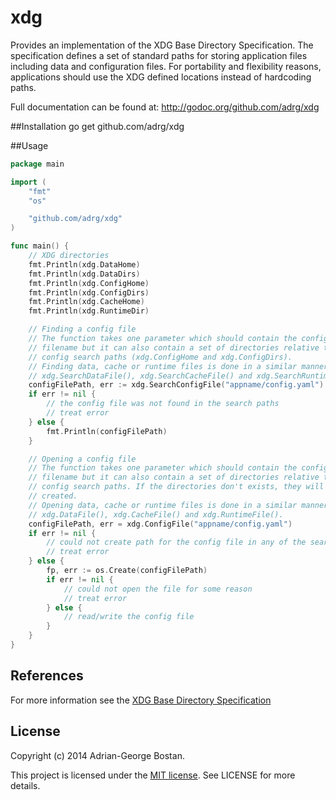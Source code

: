 xdg
===
Provides an implementation of the XDG Base Directory Specification. The
specification defines a set of standard paths for storing application files
including data and configuration files. For portability and flexibility
reasons, applications should use the XDG defined locations instead of
hardcoding paths.

Full documentation can be found at: http://godoc.org/github.com/adrg/xdg

##Installation
    go get github.com/adrg/xdg

##Usage

```go
package main

import (
	"fmt"
	"os"

	"github.com/adrg/xdg"
)

func main() {
	// XDG directories
	fmt.Println(xdg.DataHome)
	fmt.Println(xdg.DataDirs)
	fmt.Println(xdg.ConfigHome)
	fmt.Println(xdg.ConfigDirs)
	fmt.Println(xdg.CacheHome)
	fmt.Println(xdg.RuntimeDir)

	// Finding a config file
	// The function takes one parameter which should contain the config
	// filename but it can also contain a set of directories relative to the
	// config search paths (xdg.ConfigHome and xdg.ConfigDirs).
	// Finding data, cache or runtime files is done in a similar manner using
	// xdg.SearchDataFile(), xdg.SearchCacheFile() and xdg.SearchRuntimeFile().
	configFilePath, err := xdg.SearchConfigFile("appname/config.yaml")
	if err != nil {
		// the config file was not found in the search paths
		// treat error
	} else {
		fmt.Println(configFilePath)
	}

	// Opening a config file
	// The function takes one parameter which should contain the config
	// filename but it can also contain a set of directories relative to the
	// config search paths. If the directories don't exists, they will be
	// created.
	// Opening data, cache or runtime files is done in a similar manner using
	// xdg.DataFile(), xdg.CacheFile() and xdg.RuntimeFile().
	configFilePath, err = xdg.ConfigFile("appname/config.yaml")
	if err != nil {
		// could not create path for the config file in any of the search paths
		// treat error
	} else {
		fp, err := os.Create(configFilePath)
		if err != nil {
			// could not open the file for some reason
			// treat error
		} else {
			// read/write the config file
		}
	}
}
```

## References
For more information see the
[XDG Base Directory Specification](http://standards.freedesktop.org/basedir-spec/basedir-spec-latest.html)

## License
Copyright (c) 2014 Adrian-George Bostan.

This project is licensed under the [MIT license](http://opensource.org/licenses/MIT). See LICENSE for more details.
